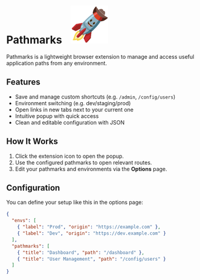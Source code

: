 <h1 align="left">
  Pathmarks
  <img src="public/icons/icon128.png" alt="Pathmarks Icon" width="100" style="margin-left: 1rem;" />
</h1>
Pathmarks is a lightweight browser extension to manage and access useful application paths from any environment.

## Features

- Save and manage custom shortcuts (e.g. `/admin`, `/config/users`)
- Environment switching (e.g. dev/staging/prod)
- Open links in new tabs next to your current one
- Intuitive popup with quick access
- Clean and editable configuration with JSON

## How It Works

1. Click the extension icon to open the popup.
2. Use the configured pathmarks to open relevant routes.
3. Edit your pathmarks and environments via the **Options** page.

## Configuration

You can define your setup like this in the options page:

```json
{
  "envs": [
    { "label": "Prod", "origin": "https://example.com" },
    { "label": "Dev", "origin": "https://dev.example.com" }
  ],
  "pathmarks": [
    { "title": "Dashboard", "path": "/dashboard" },
    { "title": "User Management", "path": "/config/users" }
  ]
}